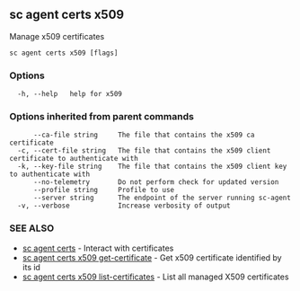 ## sc agent certs x509

Manage x509 certificates

```
sc agent certs x509 [flags]
```

### Options

```
  -h, --help   help for x509
```

### Options inherited from parent commands

```
      --ca-file string     The file that contains the x509 ca certificate
  -c, --cert-file string   The file that contains the x509 client certificate to authenticate with
  -k, --key-file string    The file that contains the x509 client key to authenticate with
      --no-telemetry       Do not perform check for updated version
      --profile string     Profile to use
      --server string      The endpoint of the server running sc-agent
  -v, --verbose            Increase verbosity of output
```

### SEE ALSO

* [sc agent certs](sc_agent_certs.md)	 - Interact with certificates
* [sc agent certs x509 get-certificate](sc_agent_certs_x509_get-certificate.md)	 - Get x509 certificate identified by its id
* [sc agent certs x509 list-certificates](sc_agent_certs_x509_list-certificates.md)	 - List all managed X509 certificates

